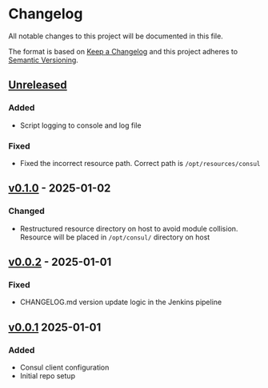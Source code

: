 # Changelog

All notable changes to this project will be documented in this file.

The format is based on [Keep a Changelog](http://keepachangelog.com/en/1.0.0/)
and this project adheres to [Semantic Versioning](http://semver.org/spec/v2.0.0.html).

## [Unreleased]
### Added
- Script logging to console and log file

### Fixed
- Fixed the incorrect resource path. Correct path is `/opt/resources/consul`

## [v0.1.0] - 2025-01-02
### Changed
- Restructured resource directory on host to avoid module collision. Resource will be placed in `/opt/consul/` directory on host

## [v0.0.2] - 2025-01-01
### Fixed
- CHANGELOG.md version update logic in the Jenkins pipeline

## [v0.0.1] 2025-01-01
### Added
- Consul client configuration
- Initial repo setup

[Unreleased]:  https://github.com/praveenprem/terraform-module-consul-client/compare/v0.1.0...develop
[v0.1.0]:  https://github.com/praveenprem/terraform-module-consul-client/compare/v0.0.2...v0.1.0
[v0.0.2]:  https://github.com/praveenprem/terraform-module-consul-client/compare/v0.0.1...v0.0.2
[v0.0.1]:  https://github.com/praveenprem/terraform-module-consul-client/compare/b9e72b26...v0.0.1
    